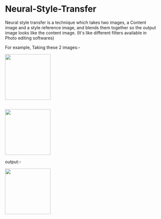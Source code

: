 # Neural-Style-Transfer
Neural style transfer is a technique which takes two images, a Content image and a style reference image, 
and blends them together so the output image looks like the content image. (It's like different filters available in Photo editing softwares)


For example, Taking these 2 images:-


<img src="https://user-images.githubusercontent.com/57597700/116658408-87571680-a9ad-11eb-96b2-b2479a502472.jpg" width=150><br/><br/>

<img src="https://user-images.githubusercontent.com/57597700/116658454-950c9c00-a9ad-11eb-9449-3f1fb111bf53.jpg" width=150>


output:-

<img src="https://user-images.githubusercontent.com/57597700/116658820-3398fd00-a9ae-11eb-9fc0-6fd7b346c8ca.png" width=150>